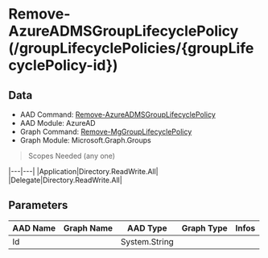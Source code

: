 # Remove-AzureADMSGroupLifecyclePolicy (/groupLifecyclePolicies/{groupLifecyclePolicy-id})

## Data

+ AAD Command: [Remove-AzureADMSGroupLifecyclePolicy](https://docs.microsoft.com/en-us/powershell/module/AzureAD/Remove-AzureADMSGroupLifecyclePolicy)
+ AAD Module: AzureAD
+ Graph Command: [Remove-MgGroupLifecyclePolicy](https://docs.microsoft.com/en-us/powershell/module/Microsoft.Graph.Groups/Remove-MgGroupLifecyclePolicy)
+ Graph Module: Microsoft.Graph.Groups

> Scopes Needed (any one)

|---|---|
|Application|Directory.ReadWrite.All|
|Delegate|Directory.ReadWrite.All|

## Parameters

|AAD Name|Graph Name|AAD Type|Graph Type|Infos|
|---|---|---|---|---|
|Id||System.String|||

